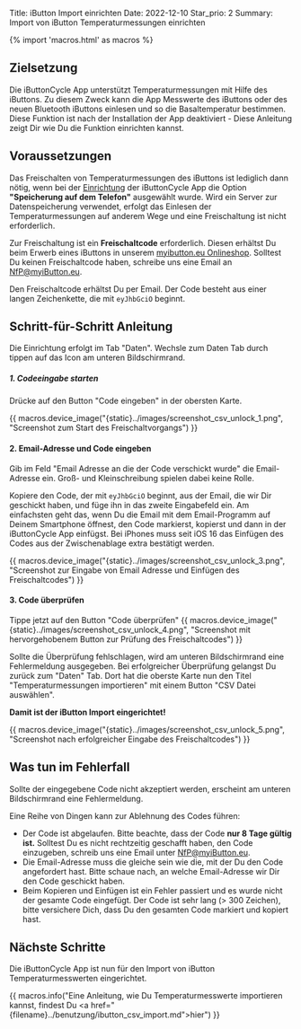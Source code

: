 Title: iButton Import einrichten
Date: 2022-12-10
Star_prio: 2
Summary: Import von iButton Temperaturmessungen einrichten

{% import 'macros.html' as macros %}

## Zielsetzung

Die iButtonCycle App unterstützt Temperaturmessungen mit Hilfe des iButtons. Zu diesem Zweck kann die App Messwerte des iButtons oder des neuen Bluetooth iButtons einlesen und so die Basaltemperatur bestimmen. Diese Funktion ist nach der Installation der App deaktiviert - Diese Anleitung zeigt Dir wie Du die Funktion einrichten kannst.


## Voraussetzungen

Das Freischalten von Temperaturmessungen des iButtons ist lediglich dann nötig, wenn bei der [Einrichtung]({filename}step-by-step.md) der iButtonCycle App die Option **"Speicherung auf dem Telefon"** ausgewählt wurde. Wird ein Server zur Datenspeicherung verwendet, erfolgt das Einlesen der Temperaturmessungen auf anderem Wege und eine Freischaltung ist nicht erforderlich. 

Zur Freischaltung ist ein **Freischaltcode** erforderlich. Diesen erhältst Du beim Erwerb eines iButtons in unserem [myibutton.eu Onlineshop](https://www.myibutton.eu). Solltest Du keinen Freischaltcode haben, schreibe uns eine Email an [NfP@myiButton.eu](mailto:NfP@myiButton.eu).

Den Freischaltcode erhältst Du per Email. Der Code besteht aus einer langen Zeichenkette, die mit `eyJhbGciO` beginnt.

## Schritt-für-Schritt Anleitung

Die Einrichtung erfolgt im Tab "Daten". Wechsle zum Daten Tab durch tippen auf das Icon am unteren Bildschirmrand.

##### 1. Codeeingabe starten
Drücke auf den Button "Code eingeben" in der obersten Karte.

{{ macros.device_image("{static}../images/screenshot_csv_unlock_1.png", "Screenshot zum Start des Freischaltvorgangs") }}

#### 2. Email-Adresse und Code eingeben
Gib im Feld "Email Adresse an die der Code verschickt wurde" die Email-Adresse ein. Groß- und Kleinschreibung spielen dabei keine Rolle.

Kopiere den Code, der mit `eyJhbGciO` beginnt, aus der Email, die wir Dir geschickt haben, und füge ihn in das zweite Eingabefeld ein. Am einfachsten geht das, wenn Du die Email mit dem Email-Programm auf Deinem Smartphone öffnest, den Code markierst, kopierst und dann in der iButtonCycle App einfügst. Bei iPhones muss seit iOS 16 das Einfügen des Codes aus der Zwischenablage extra bestätigt werden.

{{ macros.device_image("{static}../images/screenshot_csv_unlock_3.png", "Screenshot zur Eingabe von Email Adresse und Einfügen des Freischaltcodes") }}

#### 3. Code überprüfen
Tippe jetzt auf den Button "Code überprüfen" 
{{ macros.device_image("{static}../images/screenshot_csv_unlock_4.png", "Screenshot mit hervorgehobenem Button zur Prüfung des Freischaltcodes") }}

Sollte die Überprüfung fehlschlagen, wird am unteren Bildschirmrand eine Fehlermeldung ausgegeben. Bei erfolgreicher Überprüfung gelangst Du zurück zum "Daten" Tab. Dort hat die oberste Karte nun den Titel "Temperaturmessungen importieren" mit einem Button "CSV Datei auswählen". 

**Damit ist der iButton Import eingerichtet!**

{{ macros.device_image("{static}../images/screenshot_csv_unlock_5.png", "Screenshot nach erfolgreicher Eingabe des Freischaltcodes") }}

## Was tun im Fehlerfall
Sollte der eingegebene Code nicht akzeptiert werden, erscheint am unteren Bildschirmrand eine Fehlermeldung. 

Eine Reihe von Dingen kann zur Ablehnung des Codes führen:

* Der Code ist abgelaufen. Bitte beachte, dass der Code **nur 8 Tage gültig ist.** Solltest Du es nicht rechtzeitig geschafft haben, den Code einzugeben, schreib uns eine Email unter [NfP@myiButton.eu](mailto:NfP@myiButton.eu).
* Die Email-Adresse muss die gleiche sein wie die, mit der Du den Code angefordert hast. Bitte schaue nach, an welche Email-Adresse wir Dir den Code geschickt haben.
* Beim Kopieren und Einfügen ist ein Fehler passiert und es wurde nicht der gesamte Code eingefügt. Der Code ist sehr lang (> 300 Zeichen), bitte versichere Dich, dass Du den gesamten Code markiert und kopiert hast.


## Nächste Schritte

Die iButtonCycle App ist nun für den Import von iButton Temperaturmesswerten eingerichtet.

{{ macros.info("Eine Anleitung, wie Du Temperaturmesswerte importieren kannst, findest Du <a href=\"{filename}../benutzung/ibutton_csv_import.md\">hier</a>") }}
